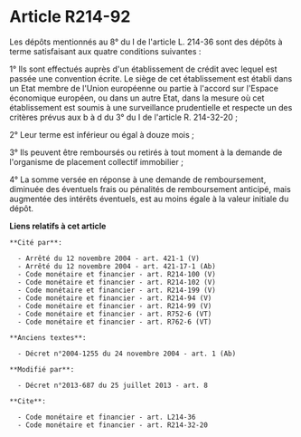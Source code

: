 # Article R214-92

Les dépôts mentionnés au 8° du I de l'article L. 214-36 sont des dépôts à terme satisfaisant aux quatre conditions
suivantes : 

1° Ils sont effectués auprès d'un établissement de crédit avec lequel est passée une convention écrite. Le siège de cet
établissement est établi dans un Etat membre de l'Union européenne ou partie à l'accord sur l'Espace économique européen, ou
dans un autre Etat, dans la mesure où cet établissement est soumis à une surveillance prudentielle et respecte un des
critères prévus aux b à d du 3° du I de l'article R. 214-32-20 ; 

2° Leur terme est inférieur ou égal à douze mois ; 

3° Ils peuvent être remboursés ou retirés à tout moment à la demande de l'organisme de placement collectif immobilier ; 

4° La somme versée en réponse à une demande de remboursement, diminuée des éventuels frais ou pénalités de remboursement
anticipé, mais augmentée des intérêts éventuels, est au moins égale à la valeur initiale du dépôt.

**Liens relatifs à cet article**

	**Cité par**:

	  - Arrêté du 12 novembre 2004 - art. 421-1 (V)
	  - Arrêté du 12 novembre 2004 - art. 421-17-1 (Ab)
	  - Code monétaire et financier - art. R214-100 (V)
	  - Code monétaire et financier - art. R214-102 (V)
	  - Code monétaire et financier - art. R214-199 (V)
	  - Code monétaire et financier - art. R214-94 (V)
	  - Code monétaire et financier - art. R214-99 (V)
	  - Code monétaire et financier - art. R752-6 (VT)
	  - Code monétaire et financier - art. R762-6 (VT)

	**Anciens textes**:

	  - Décret n°2004-1255 du 24 novembre 2004 - art. 1 (Ab)

	**Modifié par**:

	  - Décret n°2013-687 du 25 juillet 2013 - art. 8

	**Cite**:

	  - Code monétaire et financier - art. L214-36
	  - Code monétaire et financier - art. R214-32-20
